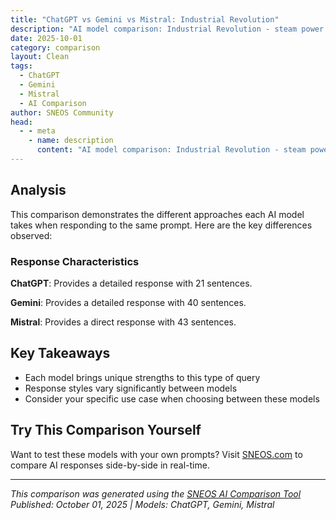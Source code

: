 ```yaml
---
title: "ChatGPT vs Gemini vs Mistral: Industrial Revolution"
description: "AI model comparison: Industrial Revolution - steam power and societal transformation..."
date: 2025-10-01
category: comparison
layout: Clean
tags:
  - ChatGPT
  - Gemini
  - Mistral
  - AI Comparison
author: SNEOS Community
head:
  - - meta
    - name: description
      content: "AI model comparison: Industrial Revolution - steam power and societal transformation..."
---
```


<ChatComparison
  title="ChatGPT vs Gemini vs Mistral: Industrial Revolution"
  prompt="Industrial Revolution - steam power and societal transformation"
  :responses='{
    "ChatGPT": "The Industrial Revolution, which began in the late 18th century and continued into the 19th century, marked a profound transformation in economic, social, and technological structures. One of the central drivers of this revolution was the development and widespread adoption of steam power.\n\n### Steam Power: Catalyst of the Industrial Revolution\n\n- **Invention and Development**: The steam engine\u2019s key advancements were made by inventors such as Thomas Newcomen in the early 1700s and James Watt in the late 18th century. Watt\u2019s improvements made steam engines more efficient and practical for diverse industrial uses.\n  \n- **Applications**: Steam power was used to drive machinery in factories, power locomotives, and propel steamships. This allowed industries to move away from reliance on water wheels or manual labor.\n\n- **Impact on Production**: Steam-powered machines dramatically increased production speed and scale, enabling mass production. This shift led to the rise of factories and mechanized manufacturing.\n\n### Societal Transformations\n\n- **Urbanization**: Steam-powered industries required centralized factories often located in urban areas. This contributed to a massive migration from rural to urban regions, fostering rapid urban growth.\n\n- **Labor and Workforce**: The nature of work changed significantly. Many people shifted from agricultural labor to factory jobs. While this created new employment opportunities, it also led to harsh working conditions and the rise of a distinct working class.\n\n- **Transportation and Trade**: Steam locomotives and ships revolutionized transportation, reducing costs and time for moving goods and people. This expanded domestic and international trade networks and supported economic growth.\n\n- **Economic Shift**: Steam power helped establish industrial capitalism as the dominant economic system. It facilitated the growth of new industries and urban middle classes, while also exacerbating economic inequalities.\n\n- **Social Change**: The Industrial Revolution encouraged changes in social structures and family life. Traditional roles shifted, education gained importance, and new social ideologies like socialism emerged in response to industrial capitalism\u0027s inequalities.\n\n### Summary\n\nSteam power was a revolutionary technology that not only transformed how goods were produced but also reshaped society at multiple levels\u2014economically, demographically, and culturally. It laid the foundation for the modern industrialized world.",
    "Gemini": "## The Industrial Revolution: Steam Power and Societal Transformation\n\nThe Industrial Revolution, a period of unprecedented technological advancement and societal upheaval, fundamentally reshaped the world between the late 18th and early 20th centuries.  While many factors contributed to this revolution, **steam power stands out as a central engine driving its progress and triggering profound societal transformations.**\n\n**Steam Power: The Catalyst for Industrialization:**\n\n* **From Human and Animal Labor to Machines:** Before the Industrial Revolution, production largely relied on human and animal muscle. Steam engines, fueled by coal, provided a readily available and powerful alternative.  This allowed for the mechanization of processes in various industries.\n* **Revolutionizing Textile Production:** Early steam engines were crucial in textile mills.  Power looms, powered by steam, dramatically increased weaving speed and volume.  Similarly, cotton gins, powered by steam, accelerated the processing of raw cotton.  This led to a boom in textile production and a shift from cottage industries to factory systems.\n* **Expanding Mining Operations:** Steam pumps were essential for draining water from mines, allowing for deeper and more extensive coal extraction. This provided a crucial fuel source for the growing number of steam engines across industries.  The symbiotic relationship between coal and steam power fueled further industrial growth.\n* **Transforming Transportation:** Steam power revolutionized transportation. Steam engines powered locomotives, creating railways that connected distant regions, facilitating trade and movement of people. Steamboats similarly transformed river and sea travel, enabling faster and more efficient transportation of goods and passengers.  This significantly reduced transportation costs and expanded market access.\n\n**Societal Transformations Driven by Steam Power and Industrialization:**\n\n* **Urbanization:** As factories emerged, people migrated from rural areas to urban centers in search of work. This rapid urbanization led to overcrowded cities, sanitation problems, and new social challenges.\n* **The Rise of the Factory System:**  The factory system centralized production under one roof, with workers operating machines powered by steam. This led to a loss of autonomy for workers and the emergence of a distinct working class.\n* **New Social Classes:** The Industrial Revolution created new social classes. A burgeoning middle class of factory owners, managers, and professionals emerged, while the working class faced harsh conditions and limited opportunities. This led to social tensions and the rise of labor movements.\n* **Changing Family Structures:** The shift to factory work often required entire families, including women and children, to work long hours. This disrupted traditional family structures and exposed children to dangerous working conditions.\n* **Increased Wealth and Consumption:** Industrialization led to increased productivity and the mass production of goods, making them more affordable and accessible. This fueled a rise in consumption and a higher standard of living for some, though this prosperity was not equally distributed.\n* **Environmental Degradation:** The widespread use of coal for steam power resulted in significant air and water pollution.  Industrial waste contaminated rivers and landscapes, leading to environmental degradation and health problems.\n* **Global Trade and Imperialism:** The Industrial Revolution fueled European imperialism as nations sought raw materials and new markets for their manufactured goods.  The superior military technology powered by steam, such as steam-powered warships, further facilitated colonial expansion.\n* **New Ideas and Ideologies:** The social and economic changes brought about by industrialization spurred new ideas and ideologies.  Socialism, communism, and liberalism emerged as competing visions for organizing society and addressing the inequalities created by industrial capitalism.\n* **Technological Advancements and Innovation:**  The success of steam power spurred further technological innovation. Scientists and engineers continued to improve steam engine efficiency, develop new technologies, and apply them to various industries. This created a self-perpetuating cycle of technological progress.\n\n**In conclusion, steam power played a pivotal role in the Industrial Revolution, acting as a catalyst for mechanization, increased production, and transformative changes across various sectors.**  While it brought about significant advancements in wealth and technology, it also had profound and often detrimental societal consequences, including urbanization, social inequality, environmental degradation, and the exploitation of labor.  Understanding the interconnectedness between steam power and these societal transformations is crucial for comprehending the long-term impact of the Industrial Revolution on the world we live in today. The legacies of this era, from its economic structures to its environmental challenges, continue to shape our societies and demand critical analysis and solutions.\n",
    "Mistral": "The Industrial Revolution, which began in Britain in the late 18th century, was a pivotal period in human history marked by significant technological, economic, and societal transformations. Steam power played a crucial role in driving these changes. Here\u2019s an overview of how steam power and the Industrial Revolution led to societal transformation:\n\n### Steam Power\n\n1. **James Watt and the Steam Engine**:\n   - James Watt\u0027s improvements to the steam engine in the 1760s and 1770s made it more efficient and practical for industrial use.\n   - The steam engine became a primary source of power for factories, mines, and transportation.\n\n2. **Transportation**:\n   - **Railways**: Steam-powered locomotives revolutionized land transportation, enabling the rapid movement of goods and people over long distances.\n   - **Steamships**: Steam-powered ships facilitated faster and more reliable maritime trade and travel, connecting distant markets and cultures.\n\n3. **Manufacturing**:\n   - Steam power allowed for the mechanization of production processes, leading to the establishment of large-scale factories.\n   - Industries such as textiles, iron, and coal saw significant growth and transformation due to the adoption of steam-powered machinery.\n\n### Societal Transformation\n\n1. **Urbanization**:\n   - The growth of factories led to the migration of people from rural areas to cities, resulting in rapid urbanization.\n   - Cities expanded to accommodate the influx of workers, leading to the development of urban infrastructure and services.\n\n2. **Economic Changes**:\n   - The Industrial Revolution shifted economies from agrarian to industrial, with manufacturing becoming a dominant sector.\n   - New economic models, such as capitalism and free markets, emerged and flourished.\n\n3. **Social Structure**:\n   - The rise of the industrial working class created new social dynamics and class divisions.\n   - The middle class, comprising factory owners, managers, and professionals, also grew in size and influence.\n\n4. **Labor and Working Conditions**:\n   - Factory work was often harsh and dangerous, with long hours and low wages.\n   - Child labor became prevalent, leading to social and legislative reforms aimed at improving working conditions.\n\n5. **Technological Innovation**:\n   - The Industrial Revolution spurred continuous technological innovation, leading to advancements in machinery, materials, and processes.\n   - This innovation fostered a culture of progress and development that continues to this day.\n\n6. **Global Impact**:\n   - The Industrial Revolution spread from Britain to other parts of Europe, North America, and eventually the rest of the world.\n   - It led to the globalization of trade and the establishment of colonial empires, which had profound effects on international relations and global economies.\n\n7. **Environmental Changes**:\n   - The increased use of coal and other fossil fuels for steam power led to significant environmental impacts, including air and water pollution.\n   - Industrial activities also resulted in deforestation and changes in land use.\n\n### Long-Term Effects\n\n1. **Economic Growth**:\n   - The Industrial Revolution laid the foundation for sustained economic growth and development.\n   - It led to the creation of modern industrial economies and the rise of global corporations.\n\n2. **Social Reforms**:\n   - The harsh conditions of industrial labor led to the development of labor unions and social reform movements.\n   - Governments began to implement regulations to protect workers and improve public health.\n\n3. **Cultural Shifts**:\n   - The Industrial Revolution brought about changes in cultural values, emphasizing efficiency, productivity, and innovation.\n   - It also influenced art, literature, and philosophy, reflecting the new realities of industrial society.\n\nIn summary, steam power was a key driver of the Industrial Revolution, leading to profound societal transformations that continue to shape the modern world. The shift from agrarian to industrial economies, the growth of cities, and the emergence of new social structures and technologies are all legacies of this transformative period."
  }'
  published-date="11:24"
/>

## Analysis

This comparison demonstrates the different approaches each AI model takes when responding to the same prompt. Here are the key differences observed:

### Response Characteristics

**ChatGPT**: Provides a detailed response with 21 sentences. 

**Gemini**: Provides a detailed response with 40 sentences. 

**Mistral**: Provides a direct response with 43 sentences. 

## Key Takeaways

- Each model brings unique strengths to this type of query
- Response styles vary significantly between models
- Consider your specific use case when choosing between these models

## Try This Comparison Yourself

Want to test these models with your own prompts? Visit [SNEOS.com](https://sneos.com) to compare AI responses side-by-side in real-time.

---

*This comparison was generated using the [SNEOS AI Comparison Tool](https://sneos.com)*
*Published: October 01, 2025 | Models: ChatGPT, Gemini, Mistral*
